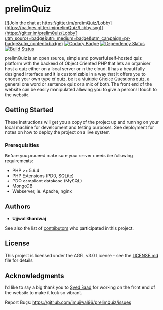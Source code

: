 # prelimQuiz

[![Join the chat at https://gitter.im/prelimQuiz/Lobby](https://badges.gitter.im/prelimQuiz/Lobby.svg)](https://gitter.im/prelimQuiz/Lobby?utm_source=badge&utm_medium=badge&utm_campaign=pr-badge&utm_content=badge)
[![Codacy Badge](https://api.codacy.com/project/badge/Grade/80233978ad0c45aaa0ea451c0c3a6c97)](https://www.codacy.com/app/ujjwalb1996/prelimQuiz?utm_source=github.com&amp;utm_medium=referral&amp;utm_content=imujjwal96/prelimQuiz&amp;utm_campaign=Badge_Grade)
[![Dependency Status](https://gemnasium.com/badges/github.com/imujjwal96/prelimQuiz.svg)](https://gemnasium.com/github.com/imujjwal96/prelimQuiz)
[![Build Status](https://travis-ci.org/imujjwal96/prelimQuiz.svg?branch=master)](https://travis-ci.org/imujjwal96/prelimQuiz)


prelimQuiz is an open source, simple and powerful self-hosted quiz platform with the backend of Object Oriented PHP that lets an organiser host a quiz either on a local server or in the cloud. It has a beautifully designed interface and it is customizable in a way that it offers you to choose your own type of quiz, be it a Multiple Choice Questions quiz, a general one word or sentence quiz or a mix of both. The front end of the website can be easily manipulated allowing you to give a personal touch to the website.
## Getting Started

These instructions will get you a copy of the project up and running on your local machine for development and testing purposes. See deployment for notes on how to deploy the project on a live system.

### Prerequisities

Before you proceed make sure your server meets the following requirements:
* PHP >= 5.6.4 
* PHP Extensions (PDO, SQLite)
* PDO compliant database (MySQL)
* MongoDB
* Webserver, ie. Apache, nginx

## Authors

* **Ujjwal Bhardwaj** 

See also the list of [contributors](https://github.com/imujjwal96/prelimQuiz/contributors) who participated in this project.

## License

This project is licensed under the AGPL v3.0 License - see the [LICENSE.md](LICENSE.md) file for details

## Acknowledgments

I’d like to say a big thank you to [Syed Saad](https://github.com/syedsaadh) for working on the front end of the website to make it look so vibrant.

Report Bugs: https://github.com/imujjwal96/prelimQuiz/issues




